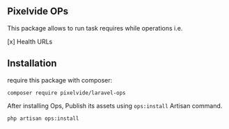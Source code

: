 ## Pixelvide OPs

This package allows to run task requires while operations i.e.

[x] Health URLs

## Installation

require this package with composer:

```shell
composer require pixelvide/laravel-ops
```

After installing Ops, Publish its assets using `ops:install` Artisan command.
```shell
php artisan ops:install
```